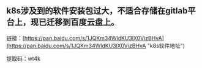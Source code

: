 ## k8s涉及到的软件安装包过大，不适合存储在gitlab平台上，现已迁移到百度云盘上。

链接：[https://pan.baidu.com/s/1JQKm34WldKU3lX0VizBHvA](https://pan.baidu.com/s/1JQKm34WldKU3lX0VizBHvA "k8s软件地址")

提取码：wt4k 

